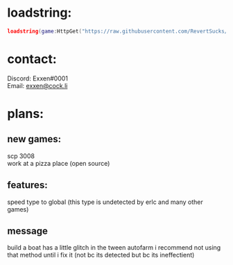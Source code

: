 # loadstring:
```lua
loadstring(game:HttpGet("https://raw.githubusercontent.com/RevertSucks/PartyTime/main/Main.lua"))()
```
# contact:
Discord: Exxen#0001  
Email: exxen@cock.li  

# plans:
## new games:
  scp 3008  
  work at a pizza place (open source)  
## features:
  speed type to global (this type is undetected by erlc and many other games)


## message
build a boat has a little glitch in the tween autofarm i recommend not using that method until i fix it (not bc its detected but bc its ineffectient)  
